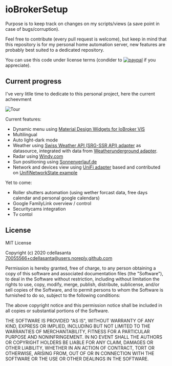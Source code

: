 # ioBrokerSetup

Purpose is to keep track on changes on my scripts/views (a save point in case of bugs/corruption).

Feel free to contribute (every pull request is welcome), but keep in mind that this repository is for my personal home automation server,
new features are probably best suited to a dedicated repository.

You can use this code under license terms (condider to [![paypal](https://www.paypalobjects.com/en_US/i/btn/btn_donate_SM.gif)](https://www.paypal.com/cgi-bin/webscr?cmd=_donations&business=JDL4NA8HJN8LL&item_name=Coffee+and+development+infrastructure+support.+Thank+you%21&currency_code=CHF) if you appreciate).

## Current progress

I've very litlle time to dedicate to this personal project, here the current acheevment

![Tour](tour.gif)

Current features:
 - Dynamic menu using [Material Design Widgets for IoBroker VIS](https://github.com/Scrounger/ioBroker.vis-materialdesign) 
 - Multilingual
 - Auto light-dark mode
 - Weather using [Swiss Weather API (SRG-SSR API) adapter](https://www.npmjs.com/package/iobroker.swiss-weather-api) as datasource, integrated with data from [Weatherunderground adapter](https://www.npmjs.com/package/iobroker.weatherunderground).
 - Radar using [Windy.com](https://embed.windy.com/)
 - Sun positioning using [Sonnenverlauf.de](https://www.sonnenverlauf.de)
 - Network and devices view using [UniFi adapter](https://www.npmjs.com/package/iobroker.unifi) based and contributed on [UnifiNetworkState example](https://github.com/Scrounger/ioBroker.vis-materialdesign/tree/master/examples/UnifiNetworkState)  

Yet to come:
 - Roller shutters automation (using wether forcast data, free days calendar and personal google calendars)
 - Google FamilyLink overview / control
 - Securitycams integration
 - Tv contol
 


## License
MIT License

Copyright (c) 2020 cdellasanta <70055566+cdellasanta@users.noreply.github.com>

Permission is hereby granted, free of charge, to any person obtaining a copy
of this software and associated documentation files (the "Software"), to deal
in the Software without restriction, including without limitation the rights
to use, copy, modify, merge, publish, distribute, sublicense, and/or sell
copies of the Software, and to permit persons to whom the Software is
furnished to do so, subject to the following conditions:

The above copyright notice and this permission notice shall be included in all
copies or substantial portions of the Software.

THE SOFTWARE IS PROVIDED "AS IS", WITHOUT WARRANTY OF ANY KIND, EXPRESS OR
IMPLIED, INCLUDING BUT NOT LIMITED TO THE WARRANTIES OF MERCHANTABILITY,
FITNESS FOR A PARTICULAR PURPOSE AND NONINFRINGEMENT. IN NO EVENT SHALL THE
AUTHORS OR COPYRIGHT HOLDERS BE LIABLE FOR ANY CLAIM, DAMAGES OR OTHER
LIABILITY, WHETHER IN AN ACTION OF CONTRACT, TORT OR OTHERWISE, ARISING FROM,
OUT OF OR IN CONNECTION WITH THE SOFTWARE OR THE USE OR OTHER DEALINGS IN THE
SOFTWARE.
